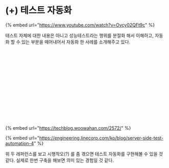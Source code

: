 # (+) 테스트 자동화

{% embed url="https://www.youtube.com/watch?v=Ovcy02QFt9c" %}

테스트 자체에 대한 내용은 아니고 성능테스트라는 행위를 분절화 해서 이해하고, 자동화 할 수 있는 부분을 떼어내어서 자동화 한 사례를 소개해주고 있다.

<figure><img src="../../.gitbook/assets/K-001.png" alt=""><figcaption></figcaption></figure>

<figure><img src="../../.gitbook/assets/K-002 (1).png" alt=""><figcaption></figcaption></figure>

<figure><img src="../../.gitbook/assets/K-003.png" alt=""><figcaption></figcaption></figure>

<figure><img src="../../.gitbook/assets/K-004 (1).png" alt=""><figcaption></figcaption></figure>

<figure><img src="../../.gitbook/assets/K-005.png" alt=""><figcaption></figcaption></figure>

<figure><img src="../../.gitbook/assets/K-006 (1).png" alt=""><figcaption></figcaption></figure>

<figure><img src="../../.gitbook/assets/K-007.png" alt=""><figcaption></figcaption></figure>

<figure><img src="../../.gitbook/assets/K-008 (1).png" alt=""><figcaption></figcaption></figure>

<figure><img src="../../.gitbook/assets/K-009.png" alt=""><figcaption></figcaption></figure>

<figure><img src="../../.gitbook/assets/K-010 (1).png" alt=""><figcaption></figcaption></figure>

<figure><img src="../../.gitbook/assets/K-011.png" alt=""><figcaption></figcaption></figure>

<figure><img src="../../.gitbook/assets/K-012 (1).png" alt=""><figcaption></figcaption></figure>

<figure><img src="../../.gitbook/assets/K-013.png" alt=""><figcaption></figcaption></figure>

<figure><img src="../../.gitbook/assets/K-014.png" alt=""><figcaption></figcaption></figure>

<figure><img src="../../.gitbook/assets/K-015 (1).png" alt=""><figcaption></figcaption></figure>

<figure><img src="../../.gitbook/assets/K-016.png" alt=""><figcaption></figcaption></figure>

<figure><img src="../../.gitbook/assets/K-017.png" alt=""><figcaption></figcaption></figure>



{% embed url="https://techblog.woowahan.com/2572/" %}

{% embed url="https://engineering.linecorp.com/ko/blog/server-side-test-automation-4" %}

위 두 레퍼런스를 보고 시행착오(?) 를 좀 겪으면 테스트 자동화를 구현해볼 수 있을 것 같다. 실제로 한번 구축을 해보면 의미 있는 경험일 것 같다.

